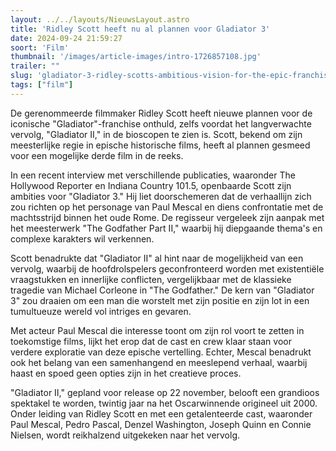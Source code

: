 ```yaml
---
layout: ../../layouts/NieuwsLayout.astro
title: 'Ridley Scott heeft nu al plannen voor Gladiator 3'
date: 2024-09-24 21:59:27
soort: 'Film'
thumbnail: '/images/article-images/intro-1726857108.jpg'
trailer: ""
slug: 'gladiator-3-ridley-scotts-ambitious-vision-for-the-epic-franchise'
tags: ["film"]
---
```


De gerenommeerde filmmaker Ridley Scott heeft nieuwe plannen voor de iconische "Gladiator"-franchise onthuld, zelfs voordat het langverwachte vervolg, "Gladiator II," in de bioscopen te zien is. Scott, bekend om zijn meesterlijke regie in epische historische films, heeft al plannen gesmeed voor een mogelijke derde film in de reeks.

In een recent interview met verschillende publicaties, waaronder The Hollywood Reporter en Indiana Country 101.5, openbaarde Scott zijn ambities voor "Gladiator 3." Hij liet doorschemeren dat de verhaallijn zich zou richten op het personage van Paul Mescal en diens confrontatie met de machtsstrijd binnen het oude Rome. De regisseur vergeleek zijn aanpak met het meesterwerk "The Godfather Part II," waarbij hij diepgaande thema's en complexe karakters wil verkennen.

Scott benadrukte dat "Gladiator II" al hint naar de mogelijkheid van een vervolg, waarbij de hoofdrolspelers geconfronteerd worden met existentiële vraagstukken en innerlijke conflicten, vergelijkbaar met de klassieke tragedie van Michael Corleone in "The Godfather." De kern van "Gladiator 3" zou draaien om een man die worstelt met zijn positie en zijn lot in een tumultueuze wereld vol intriges en gevaren.

Met acteur Paul Mescal die interesse toont om zijn rol voort te zetten in toekomstige films, lijkt het erop dat de cast en crew klaar staan voor verdere exploratie van deze epische vertelling. Echter, Mescal benadrukt ook het belang van een samenhangend en meeslepend verhaal, waarbij haast en spoed geen opties zijn in het creatieve proces.

"Gladiator II," gepland voor release op 22 november, belooft een grandioos spektakel te worden, twintig jaar na het Oscarwinnende origineel uit 2000. Onder leiding van Ridley Scott en met een getalenteerde cast, waaronder Paul Mescal, Pedro Pascal, Denzel Washington, Joseph Quinn en Connie Nielsen, wordt reikhalzend uitgekeken naar het vervolg.
